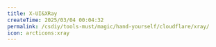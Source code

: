 ```yaml
---
title: X-UI&XRay
createTime: 2025/03/04 00:04:32
permalink: /csdiy/tools-must/magic/hand-yourself/cloudflare/xray/
icon: arcticons:xray
---
```

